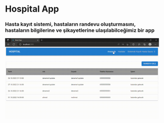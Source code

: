
<h1>Hospital App</h1>

<h3>Hasta kayıt sistemi, hastaların randevu oluşturmasını, hastaların bilgilerine ve şikayetlerine ulaşılabilceğimiz bir app </h3>

![](./public/hospital-app.gif)